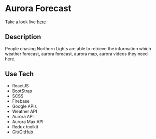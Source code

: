 # Aurora Forecast

Take a look live [here](https://aidenkimgj.github.io/aurora-web/)

## Description

People chasing Northern Lights are able to retrieve the information which weather forecast, aurora forecast, aurora map, aurora videos they need here.

## Use Tech

- ReactJS
- BootStrap
- SCSS
- Firebase
- Google APIs
- Weather API
- Aurora API
- Aurora Max API
- Redux toolkit
- Git/GitHub

